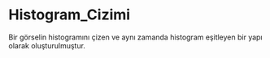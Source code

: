 # Histogram_Cizimi
 Bir görselin histogramını çizen ve aynı zamanda histogram eşitleyen bir yapı olarak oluşturulmuştur.
